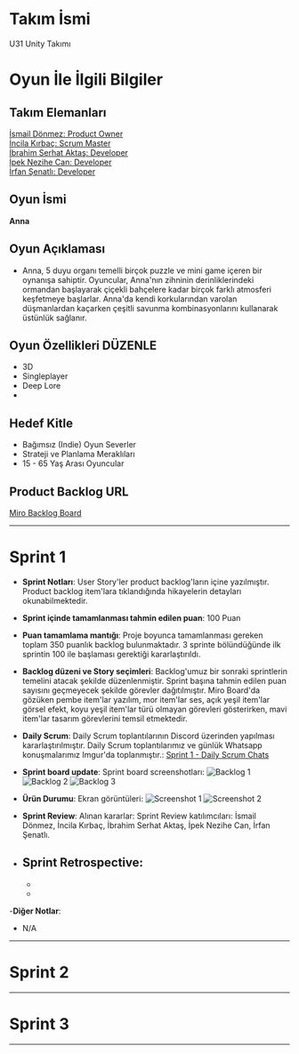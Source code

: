 # **Takım İsmi**

U31 Unity Takımı

# Oyun İle İlgili Bilgiler

## Takım Elemanları

[İsmail Dönmez: Product Owner](https://www.linkedin.com/in/ismail-dz/) <br/> [İncila Kırbaç: Scrum Master](https://www.linkedin.com/in/incila-kirbac/) <br/> [İbrahim Serhat Aktaş: Developer](https://www.linkedin.com/in/ibrahim-serhat-aktas/) <br/> [İpek Nezihe Can: Developer](https://www.linkedin.com/in/ipek-nezihe-can/) <br/> [İrfan Şenatlı: Developer](https://www.linkedin.com/in/irfan-%C5%9Fenatl%C4%B1-7a3963249/)

## Oyun İsmi

**Anna**

## Oyun Açıklaması

- Anna, 5 duyu organı temelli birçok puzzle ve mini game içeren bir oynanışa sahiptir. Oyuncular, Anna'nın zihninin derinliklerindeki ormandan başlayarak çiçekli bahçelere kadar birçok farklı atmosferi keşfetmeye başlarlar. Anna'da kendi korkularından varolan düşmanlardan kaçarken çeşitli savunma kombinasyonlarını kullanarak üstünlük sağlanır.

## Oyun Özellikleri DÜZENLE

- 3D
- Singleplayer
- Deep Lore
- 

## Hedef Kitle

- Bağımsız (Indie) Oyun Severler
- Strateji ve Planlama Meraklıları
- 15 - 65 Yaş Arası Oyuncular

## Product Backlog URL

[Miro Backlog Board](https://miro.com/app/board/uXjVK7yGtNA=/)

---

# Sprint 1

- **Sprint Notları**: User Story'ler product backlog'ların içine yazılmıştır. Product backlog item'lara tıklandığında hikayelerin detayları okunabilmektedir.

- **Sprint içinde tamamlanması tahmin edilen puan**: 100 Puan

- **Puan tamamlama mantığı**: Proje boyunca tamamlanması gereken toplam 350 puanlık backlog bulunmaktadır. 3 sprinte bölündüğünde ilk sprintin 100 ile başlaması gerektiği kararlaştırıldı.

- **Backlog düzeni ve Story seçimleri**: Backlog'umuz bir sonraki sprintlerin temelini atacak şekilde düzenlenmiştir. Sprint başına tahmin edilen puan sayısını geçmeyecek şekilde görevler dağıtılmıştır. Miro Board'da gözüken pembe item'lar yazılım, mor item'lar ses, açık yeşil item'lar görsel efekt, koyu yeşil item'lar türü olmayan görevleri gösterirken, mavi item'lar tasarım görevlerini temsil etmektedir.

- **Daily Scrum**: Daily Scrum toplantılarının Discord üzerinden yapılması kararlaştırılmıştır. Daily Scrum toplantılarımız ve günlük Whatsapp konuşmalarımız Imgur'da toplanmıştır.: [Sprint 1 - Daily Scrum Chats](https://imgur.com/a/daily-scrum-chats-1-VpkQl6x)

- **Sprint board update**: Sprint board screenshotları: 
![Backlog 1](https://github.com/isoszsh/project-anna/assets/154831174/43a46359-0096-47d4-aa6e-965d0e3c7f29) 
![Backlog 2]() 
![Backlog 3]()

- **Ürün Durumu**: Ekran görüntüleri:
  ![Screenshot 1](-)
  ![Screenshot 2](-)

- **Sprint Review**: 
Alınan kararlar: 
Sprint Review katılımcıları: İsmail Dönmez, İncila Kırbaç, İbrahim Serhat Aktaş, İpek Nezihe Can, İrfan Şenatlı.

- **Sprint Retrospective:**
  - 
  - 
  - 

-**Diğer Notlar**:
- N/A

---

# Sprint 2


---

# Sprint 3

---
  
